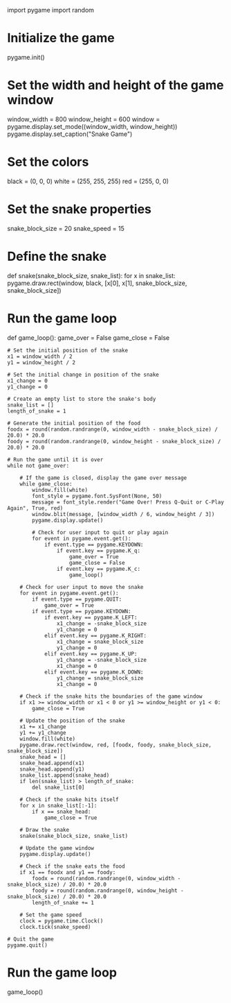 import pygame
import random

# Initialize the game
pygame.init()

# Set the width and height of the game window
window_width = 800
window_height = 600
window = pygame.display.set_mode((window_width, window_height))
pygame.display.set_caption("Snake Game")

# Set the colors
black = (0, 0, 0)
white = (255, 255, 255)
red = (255, 0, 0)

# Set the snake properties
snake_block_size = 20
snake_speed = 15

# Define the snake
def snake(snake_block_size, snake_list):
    for x in snake_list:
        pygame.draw.rect(window, black, [x[0], x[1], snake_block_size, snake_block_size])

# Run the game loop
def game_loop():
    game_over = False
    game_close = False

    # Set the initial position of the snake
    x1 = window_width / 2
    y1 = window_height / 2

    # Set the initial change in position of the snake
    x1_change = 0
    y1_change = 0

    # Create an empty list to store the snake's body
    snake_list = []
    length_of_snake = 1

    # Generate the initial position of the food
    foodx = round(random.randrange(0, window_width - snake_block_size) / 20.0) * 20.0
    foody = round(random.randrange(0, window_height - snake_block_size) / 20.0) * 20.0

    # Run the game until it is over
    while not game_over:

        # If the game is closed, display the game over message
        while game_close:
            window.fill(white)
            font_style = pygame.font.SysFont(None, 50)
            message = font_style.render("Game Over! Press Q-Quit or C-Play Again", True, red)
            window.blit(message, [window_width / 6, window_height / 3])
            pygame.display.update()

            # Check for user input to quit or play again
            for event in pygame.event.get():
                if event.type == pygame.KEYDOWN:
                    if event.key == pygame.K_q:
                        game_over = True
                        game_close = False
                    if event.key == pygame.K_c:
                        game_loop()

        # Check for user input to move the snake
        for event in pygame.event.get():
            if event.type == pygame.QUIT:
                game_over = True
            if event.type == pygame.KEYDOWN:
                if event.key == pygame.K_LEFT:
                    x1_change = -snake_block_size
                    y1_change = 0
                elif event.key == pygame.K_RIGHT:
                    x1_change = snake_block_size
                    y1_change = 0
                elif event.key == pygame.K_UP:
                    y1_change = -snake_block_size
                    x1_change = 0
                elif event.key == pygame.K_DOWN:
                    y1_change = snake_block_size
                    x1_change = 0

        # Check if the snake hits the boundaries of the game window
        if x1 >= window_width or x1 < 0 or y1 >= window_height or y1 < 0:
            game_close = True

        # Update the position of the snake
        x1 += x1_change
        y1 += y1_change
        window.fill(white)
        pygame.draw.rect(window, red, [foodx, foody, snake_block_size, snake_block_size])
        snake_head = []
        snake_head.append(x1)
        snake_head.append(y1)
        snake_list.append(snake_head)
        if len(snake_list) > length_of_snake:
            del snake_list[0]

        # Check if the snake hits itself
        for x in snake_list[:-1]:
            if x == snake_head:
                game_close = True

        # Draw the snake
        snake(snake_block_size, snake_list)

        # Update the game window
        pygame.display.update()

        # Check if the snake eats the food
        if x1 == foodx and y1 == foody:
            foodx = round(random.randrange(0, window_width - snake_block_size) / 20.0) * 20.0
            foody = round(random.randrange(0, window_height - snake_block_size) / 20.0) * 20.0
            length_of_snake += 1

        # Set the game speed
        clock = pygame.time.Clock()
        clock.tick(snake_speed)

    # Quit the game
    pygame.quit()


# Run the game loop
game_loop()
